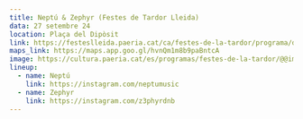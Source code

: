 ```yaml
---
title: Neptú & Zephyr (Festes de Tardor Lleida)
data: 27 setembre 24
location: Plaça del Dipòsit
link: https://festeslleida.paeria.cat/ca/festes-de-la-tardor/programa/dia-27#:~:text=21.30%20h%20%E2%80%93%20Nept%C3%BA%20%26%20Zephyr
maps_link: https://maps.app.goo.gl/hvnQm1m8b9paBntcA
image: https://cultura.paeria.cat/es/programas/festes-de-la-tardor/@@images/image/tablet
lineup:
  - name: Neptú
    link: https://instagram.com/neptumusic
  - name: Zephyr
    link: https://instagram.com/z3phyrdnb
---
```

